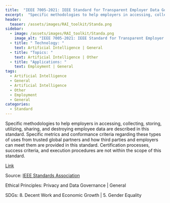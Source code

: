 ```yaml
---
title:  "IEEE 7005-2021: IEEE Standard for Transparent Employer Data Governance"  
excerpt:  "Specific methodologies to help employers in accessing, collecting, storing, util (...)"  
header:
  teaser: /assets/images/RAI_toolkit/Standa.png
sidebar:
  - image: /assets/images/RAI_toolkit/Standa.png
    image_alt: "IEEE 7005-2021: IEEE Standard for Transparent Employer Data Governance"
  - title: " Technology: "
    text: Artificial Intelligence | General
  - title: "Topics: " 
    text: Artificial Intelligence | Other
  - title: "Applications: " 
    text: Employment | General
tags:
  - Artificial Intelligence
  - General
  - Artificial Intelligence
  - Other
  - Employment
  - General
categories:
  - Standard
---
```

Specific methodologies to help employers in accessing, collecting, storing, utilizing, sharing, and destroying employee data are described in this standard. Specific metrics and conformance criteria regarding these types of uses from trusted global partners and how third parties and employers can meet them are provided in this standard. Certification processes, success criteria, and execution procedures are not within the scope of this standard.

[Link](https://standards.ieee.org/ieee/7005/7014/)

Source: [IEEE Standards Association](https://standards.ieee.org/)

Ethical Principles: Privacy and Data Governance | General

SDGs: 8. Decent Work and Economic Growth | 5. Gender Equality
